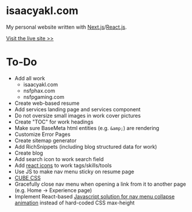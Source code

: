 # isaacyakl.com

My personal website written with [Next.js](https://nextjs.org/)/[React.js](https://reactjs.org/).

[Visit the live site &gt;&gt;](https://www.isaacyakl.com)

# To-Do

-  Add all work
   -  isaacyakl.com
   -  nsfphax.com
   -  nsfpgaming.com
-  Create web-based resume
-  Add services landing page and services component
-  Do not oversize small images in work cover pictures
-  Create "TOC" for work headings
-  Make sure BaseMeta html entities (e.g. `&amp;`) are rendering
-  Customize Error Pages
-  Create sitemap generator
-  Add RichSnippets (including blog structured data for work)
-  Create blog
-  Add search icon to work search field
-  Add [react icons](https://react-icons.github.io/react-icons) to work tags/skills/tools
-  Use JS to make nav menu sticky on resume page
-  [CUBE CSS](https://www.smashingmagazine.com/2021/07/global-local-styling-nextjs/)
-  Gracefully close nav menu when opening a link from it to another page (e.g. Home -> Experience page)
-  Implement React-based [Javascript solution for nav menu collapse animation](https://css-tricks.com/using-css-transitions-auto-dimensions/#technique-3-javascript) instead of hard-coded CSS max-height
